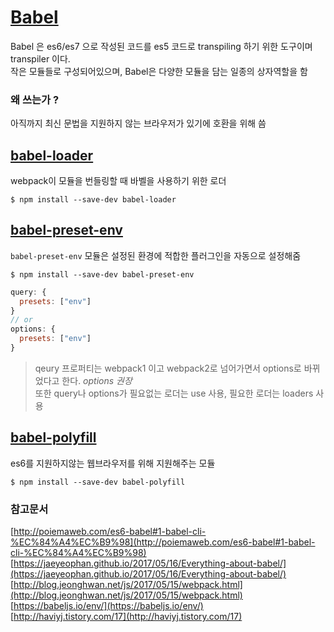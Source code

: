 # [Babel](https://babeljs.io/)

Babel 은 es6/es7 으로 작성된 코드를 es5 코드로 transpiling 하기 위한 도구이며 transpiler 이다.  
작은 모듈들로 구성되어있으며, Babel은 다양한 모듈을 담는 일종의 상자역할을 함

### 왜 쓰는가 ?
아직까지 최신 문법을 지원하지 않는 브라우저가 있기에 호환을 위해 씀
## [babel-loader](https://github.com/babel/babel-loader)
webpack이 모듈을 번들링할 때 바벨을 사용하기 위한 로더  
```
$ npm install --save-dev babel-loader
```
## [babel-preset-env](https://babeljs.io/docs/plugins/preset-env/)
`babel-preset-env` 모듈은 설정된 환경에 적합한 플러그인을 자동으로 설정해줌
```
$ npm install --save-dev babel-preset-env
```
```javascript
query: {
  presets: ["env"]
}
// or
options: {
  presets: ["env"]
}
```
> qeury 프로퍼티는 webpack1 이고 webpack2로 넘어가면서 options로 바뀌었다고 한다. *options 권장*  
또한  query나 options가 필요없는 로더는 use 사용, 필요한 로더는 loaders 사용

## [babel-polyfill](https://babeljs.io/docs/usage/polyfill/)
es6를 지원하지않는 웹브라우저를 위해 지원해주는 모듈
```
$ npm install --save-dev babel-polyfill
```

### 참고문서
[http://poiemaweb.com/es6-babel#1-babel-cli-%EC%84%A4%EC%B9%98](http://poiemaweb.com/es6-babel#1-babel-cli-%EC%84%A4%EC%B9%98)  
[https://jaeyeophan.github.io/2017/05/16/Everything-about-babel/](https://jaeyeophan.github.io/2017/05/16/Everything-about-babel/)  
[http://blog.jeonghwan.net/js/2017/05/15/webpack.html](http://blog.jeonghwan.net/js/2017/05/15/webpack.html)  
[https://babeljs.io/env/](https://babeljs.io/env/)  
[http://haviyj.tistory.com/17](http://haviyj.tistory.com/17)
